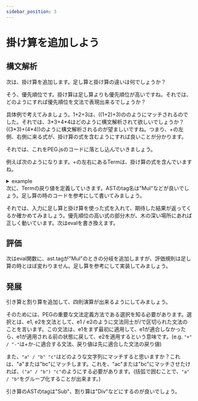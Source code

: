 ```yaml
---
sidebar_position: 3
---
```


# 掛け算を追加しよう

## 構文解析
次は、掛け算を追加します。足し算と掛け算の違いは何でしょうか？

そう、優先順位です。掛け算は足し算よりも優先順位が高いですね。それでは、どのようにすれば優先順位を文法で表現出来るでしょうか？

具体例で考えてみましょう。1+2+3は、((1+2)+3)ののようにマッチされるのでした。それでは、3\*3+4\*4はどのように構文解析されて欲しいでしょうか？((3\*3)+(4\*4))のように構文解析されるのが望ましいですね。つまり、+の左側、右側に来る式が、掛け算の式を含むようにすれば良いことが分かります。

それでは、これをPEG.jsのコードに落とし込んでいきましょう。

例えば次のようになります。+の左右にあるTermは、掛け算の式を含んでいますね。
<details>
<summary>example</summary>

```javascript
Expression = Term ("+" Term)*
Term = Factor ("*" Factor)*
```
</details>
次に、Termの戻り値を定義していきます。ASTのtag名は"Mul"などが良いでしょう。足し算の時のコードを参考にして書いてみましょう。

それでは、入力に足し算と掛け算を使った式を入れて、期待した結果が返ってくるか確かめてみましょう。優先順位の高い式の部分木が、木の深い場所にあれば正しく動いています。次はevalを書き換えます。

## 評価
次はeval関数に、ast.tagが"Mul"のときの分岐を追加しますが、評価規則は足し算の時とほぼ変わりません。足し算を参考にして実装してみましょう。

## 発展
引き算と割り算を追加して、四則演算が出来るようにしてみましょう。

そのためには、PEGの重要な文法定義方法である選択を知る必要があります。選択とは、e1, e2を文法として、e1 / e2のように文法同士が/で区切られた文法のことを言います。この文法は、e1をまず最初に適用して、e1が適合しなかったら、e1が適用される前の状態に戻して、e2を適用するという意味です。(e.g. `"+" / "-"`は+か-に適合する文法、戻り値は先に適合した文法の戻り値)

また、`"a" / "b" "c"`はどのような文字列にマッチすると思いますか？これは、"a"または"bc"にマッチします。これを、"ac"または"bc"にマッチさせたければ、`("a" / "b") "c"`のようにする必要があります。(括弧で囲むことで、`"a" / "b"`をグループ化することが出来ます。)

引き算のASTのtagは"Sub"、割り算は"Div"などにするのが良いでしょう。

